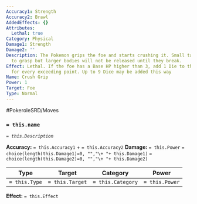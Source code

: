 ```yaml
---
Accuracy1: Strength
Accuracy2: Brawl
AddedEffects: {}
Attributes:
  Lethal: true
Category: Physical
Damage1: Strength
Damage2: ''
Description: The Pokemon grips the foe and starts crushing it. Small targets are difficult
  to grasp but larger bodies will not be released until they break.
Effect: Lethal. If the foe has a Base HP higher than 3, add 1 Die to the Damage pool
  for every exceeding point. Up to 9 Dice may be added this way
Name: Crush Grip
Power: 1
Target: Foe
Type: Normal
---
```


#PokeroleSRD/Moves

### `= this.name`
*`= this.Description`*

**Accuracy:** `= this.Accuracy1` + `= this.Accuracy2`
**Damage:** `= this.Power` `= choice(length(this.Damage1)=0, "","\+ "+ this.Damage1)` `= choice(length(this.Damage2)=0, "","\+ "+ this.Damage2)`

| Type          | Target          | Category          | Power          |
| ------------- | --------------- | ----------------  | -------------- |
| `= this.Type` | `= this.Target` | `= this.Category` | `= this.Power` | 

**Effect:** `= this.Effect`